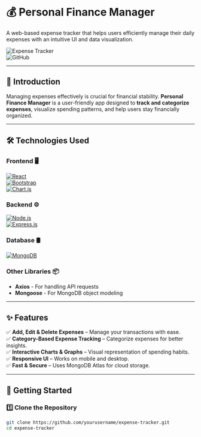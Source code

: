 # 💰 Personal Finance Manager  

A web-based expense tracker that helps users efficiently manage their daily expenses with an intuitive UI and data visualization.  

![Expense Tracker](https://img.shields.io/badge/Status-Active-brightgreen)  
![GitHub](https://img.shields.io/github/license/yourusername/expense-tracker)  

---

## 📢 **Introduction**  

Managing expenses effectively is crucial for financial stability. **Personal Finance Manager** is a user-friendly app designed to **track and categorize expenses**, visualize spending patterns, and help users stay financially organized.  

---

## 🛠 **Technologies Used**  

### **Frontend** 🖥️  
[![React](https://img.shields.io/badge/React-20232A?style=for-the-badge&logo=react)](https://reactjs.org/)  
[![Bootstrap](https://img.shields.io/badge/Bootstrap-7952B3?style=for-the-badge&logo=bootstrap&logoColor=white)](https://getbootstrap.com/)  
[![Chart.js](https://img.shields.io/badge/Chart.js-F57842?style=for-the-badge&logo=chartdotjs)](https://www.chartjs.org/)  

### **Backend** ⚙️  
[![Node.js](https://img.shields.io/badge/Node.js-43853D?style=for-the-badge&logo=node.js&logoColor=white)](https://nodejs.org/)  
[![Express.js](https://img.shields.io/badge/Express.js-000000?style=for-the-badge&logo=express&logoColor=white)](https://expressjs.com/)  

### **Database** 🛢️  
[![MongoDB](https://img.shields.io/badge/MongoDB-4EA94B?style=for-the-badge&logo=mongodb&logoColor=white)](https://www.mongodb.com/)  

### **Other Libraries** 📦  
- **Axios** - For handling API requests  
- **Mongoose** - For MongoDB object modeling  

---

## ✨ **Features**  

✅ **Add, Edit & Delete Expenses** – Manage your transactions with ease.  
✅ **Category-Based Expense Tracking** – Categorize expenses for better insights.  
✅ **Interactive Charts & Graphs** – Visual representation of spending habits.  
✅ **Responsive UI** – Works on mobile and desktop.  
✅ **Fast & Secure** – Uses MongoDB Atlas for cloud storage.  

---

## 🚀 **Getting Started**  

### **1️⃣ Clone the Repository**  
```sh
git clone https://github.com/yourusername/expense-tracker.git
cd expense-tracker
